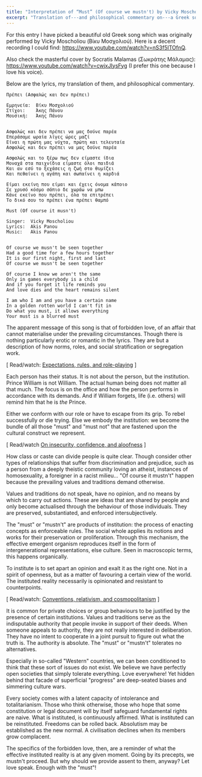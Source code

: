 ```yaml
---
title: "Interpretation of “Must” (Of course we mustn't) by Vicky Moscholiou"
excerpt: "Translation of---and philosophical commentary on---a Greek song whose translated title is 'Must'."
---
```


For this entry I have picked a beautiful old Greek song which was
originally performed by Vicky Moscholiou (Βίκυ Μοσχολιού).  Here is a
decent recording I could find: <https://www.youtube.com/watch?v=nS3f5ITOfnQ>.

Also check the masterful cover by Socratis Malamas (Σωκράτης Μάλαμας):
<https://www.youtube.com/watch?v=cwjxJIysFyg> (I prefer this one because
I love his voice).

Below are the lyrics, my translation of them, and philosophical
commentary.

```
Πρέπει (Ασφαλώς και δεν πρέπει)

Εμρηνεία:  Βίκυ Μοσχολιού
Στίχοι:    Άκης Πάνου
Μουσική:   Άκης Πάνου


Ασφαλώς και δεν πρέπει να μας δούνε παρέα
Επεράσαμε ωραία λίγες ώρες μαζί
Είναι η πρώτη μας νύχτα, πρώτη και τελευταία
Ασφαλώς και δεν πρέπει να μας δούνε παρέα

Ασφαλώς και το ξέρω πως δεν είμαστε ίδια
Μοναχά στα παιχνίδια είμαστε όλοι παιδιά
Και αν εσύ το ξεχάσεις η ζωή στο θυμίζει
Και πεθαίνει η αγάπη και σωπαίνει η καρδιά

Είμαι εκείνη που είμαι και έχεις όνομα κάποιο
Σε χρυσό κόσμο σάπιο δε χωράω να μπω
Κάνε εκείνο που πρέπει, όλα τα επιτρέπει
Το δικό σου το πρέπει ένα πρέπει θαμπό
```

```
Must (Of course it musn't)

Singer:  Vicky Moscholiou
Lyrics:  Akis Panou
Music:   Akis Panou


Of course we musn't be seen together
Had a good time for a few hours together
It is our first night, first and last
Of course we musn't be seen together

Of course I know we aren't the same
Only in games everybody is a child
And if you forget it life reminds you
And love dies and the heart remains silent

I am who I am and you have a certain name
In a golden rotten world I can't fit in
Do what you must, it allows everything
Your must is a blurred must
```

The apparent message of this song is that of forbidden love, of an
affair that cannot materialise under the prevailing circumstances.
Though there is nothing particularly erotic or romantic in the lyrics.
They are but a description of how norms, roles, and social
stratification or segregation work.

[ Read/watch: [Expectations, rules, and
role-playing](https://protesilaos.com/books/2022-05-03-expectations-rules-roles/) ]

Each person has their status.  It is not about the person, but the
institution.  Prince William is not William.  The actual human being
does not matter all that much.  The focus is on the office and how the
person performs in accordance with its demands.  And if William forgets,
life (i.e. others) will remind him that he is _the_ Prince.

Either we conform with our role or have to escape from its grip.  To
rebel successfully or die trying.  Else we embody the institution: we
become the bundle of all those "must" and "must not" that are fastened
upon the cultural construct we represent.

[ Read/watch [On insecurity, confidence, and
aloofness](https://protesilaos.com/books/2022-08-25-insecurity-confidence-aloofness/) ]

How class or caste can divide people is quite clear.  Though consider
other types of relationships that suffer from discrimination and
prejudice, such as a person from a deeply theistic community loving an
atheist, instances of homosexuality, a foreigner in a racist milieu...
"Of course it mustn't" happen because the prevailing values and
traditions demand otherwise.

Values and traditions do not speak, have no opinion, and no means by
which to carry out actions.  These are ideas that are shared by people
and only become actualised through the behaviour of those individuals.
They are preserved, substantiated, and enforced intersubjectively.

The "must" or "mustn't" are products of institution: the process of
enacting concepts as enforceable rules.  The social whole applies its
notions and works for their preservation or proliferation.  Through this
mechanism, the effective emergent organism reproduces itself in the form
of intergenerational representations, else culture.  Seen in macroscopic
terms, this happens organically.

To institute is to set apart an opinion and exalt it as the right one.
Not in a spirit of openness, but as a matter of favouring a certain view
of the world.  The instituted reality necessarily is opinionated and
resistant to counterpoints.

[ Read/watch: [Conventions, relativism, and
cosmopolitanism](https://protesilaos.com/books/2022-02-21-relativism-cosmopolitanism/) ]

It is common for private choices or group behaviours to be justified by
the presence of certain institutions.  Values and traditions serve as
the indisputable authority that people invoke in support of their deeds.
When someone appeals to authority, they are not really interested in
deliberation.  They have no intent to cooperate in a joint pursuit to
figure out what the truth is.  The authority is absolute.  The "must" or
"mustn't" tolerates no alternatives.

Especially in so-called "Western" countries, we can been conditioned to
think that these sort of issues do not exist.  We believe we have
perfectly open societies that simply tolerate everything.  Love
everywhere!  Yet hidden behind that facade of superficial "progress" are
deep-seated biases and simmering culture wars.

Every society comes with a latent capacity of intolerance and
totalitarianism.  Those who think otherwise, those who hope that some
constitution or legal document will by itself safeguard fundamental
rights are naive.  What is instituted, is continuously affirmed.  What
is instituted can be reinstituted.  Freedoms can be rolled back.
Absolutism may be established as the new normal.  A civilisation
declines when its members grow complacent.

The specifics of the forbidden love, then, are a reminder of what the
effective instituted reality is at any given moment.  Going by its
precepts, we mustn't proceed.  But why should we provide assent to them,
anyway?  Let love speak.  Enough with the "must"!
